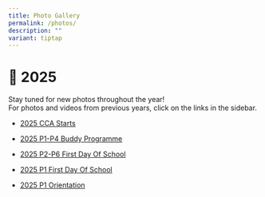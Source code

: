 ```yaml
---
title: Photo Gallery
permalink: /photos/
description: ""
variant: tiptap
---
```

<h1>📸 2025</h1>
<p>Stay tuned for new photos throughout the year!
<br>For photos and videos from previous years, click on the links in the sidebar.</p>
<ul data-tight="true" class="tight">
<li>
<p><a href="https://photos.app.goo.gl/EcRLEbU15K9tt2iE9" rel="noopener nofollow" target="_blank">2025 CCA Starts</a>
</p>
</li>
<li>
<p><a href="https://photos.app.goo.gl/UC4crgyZqWrf2LY76" rel="noopener nofollow" target="_blank">2025 P1-P4 Buddy Programme</a>
</p>
</li>
<li>
<p><a href="https://photos.app.goo.gl/RabT8VCjFKt3JFWq8" rel="noopener nofollow" target="_blank">2025 P2-P6 First Day Of School</a>
</p>
</li>
<li>
<p><a href="https://photos.app.goo.gl/r7daoVZdnYoeCVgn9" rel="noopener nofollow" target="_blank">2025 P1 First Day Of School</a>
</p>
</li>
<li>
<p><a href="https://photos.app.goo.gl/TJDh93tfdyyGTp2PA" rel="noopener nofollow" target="_blank">2025 P1 Orientation</a>
</p>
</li>
</ul>
<p></p>